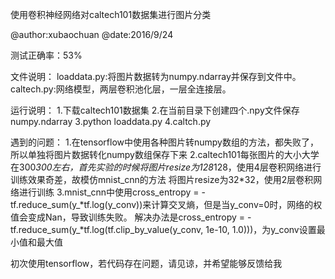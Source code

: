 使用卷积神经网络对caltech101数据集进行图片分类

@author:xubaochuan
@date:2016/9/24

测试正确率：53%

文件说明：
loaddata.py:将图片数据转为numpy.ndarray并保存到文件中。
caltech.py:网络模型，两层卷积池化层，一层全连接层。

运行说明：
1.下载caltech101数据集
2.在当前目录下创建四个.npy文件保存numpy.ndarray
3.python loaddata.py
4.caltch.py

遇到的问题：
1.在tensorflow中使用各种图片转numpy数组的方法，都失败了，所以单独将图片数据转化numpy数组保存下来
2.caltech101每张图片的大小大学在300*300左右，首先实验的时候将图片resize为128*128，使用4层卷积网络进行训练效果奇差，故模仿mnist_cnn的方法
将图片resize为32*32，使用2层卷积网络进行训练
3.mnist_cnn中使用cross_entropy = -tf.reduce_sum(y_*tf.log(y_conv))来计算交叉熵，但是当y_conv=0时，网络的权值会变成Nan，导致训练失败。
解决办法是cross_entropy = -tf.reduce_sum(y_*tf.log(tf.clip_by_value(y_conv, 1e-10, 1.0)))，为y_conv设置最小值和最大值

初次使用tensorflow，若代码存在问题，请见谅，并希望能够反馈给我
